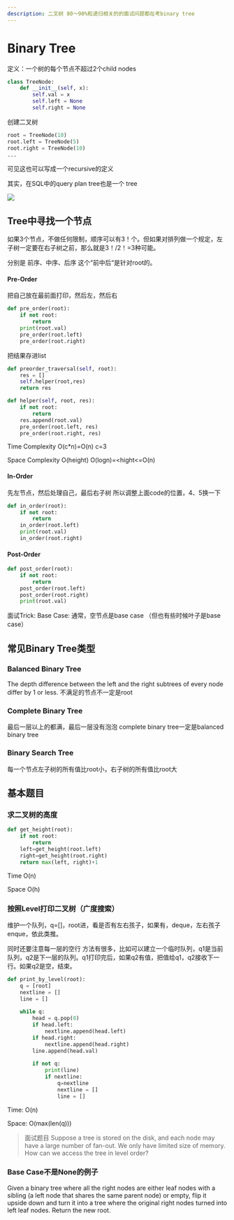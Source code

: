 ```yaml
---
description: 二叉树 80～90%和递归相关的的面试问题都在考binary tree
---
```


# Binary Tree

定义：一个树的每个节点不超过2个child nodes

```python
class TreeNode:
    def __init__(self, x):
        self.val = x
        self.left = None
        self.right = None 
```

创建二叉树

```python
root = TreeNode(10)
root.left = TreeNode(5)
root.right = TreeNode(10)
... 
```

可见这也可以写成一个recursive的定义

其实，在SQL中的query plan tree也是一个 tree

![](https://cdn.mathpix.com/snip/images/IlHeI6uzHNmS8ftC_Lqd8tzcYOjofFr7G_wzQDDzjF4.original.fullsize.png)

## Tree中寻找一个节点

如果3个节点，不做任何限制，顺序可以有3！个。但如果对排列做一个规定，左子树一定要在右子树之前，那么就是3！/2！=3种可能。

分别是 前序、中序、后序 这个“前中后“是针对root的。

#### Pre-Order 

把自己放在最前面打印，然后左，然后右

```python
def pre_order(root):
    if not root:
        return
    print(root.val)
    pre_order(root.left)
    pre_order(root.right)
```

把结果存进list

```python
def preorder_traversal(self, root):
    res = []
    self.helper(root,res)
    return res

def helper(self, root, res):
    if not root:
        return
    res.append(root.val)
    pre_order(root.left, res)
    pre_order(root.right, res)
```

Time Complexity O\(c\*n\)=O\(n\)    c=3

Space Complexity O\(height\)  O\(logn\)=&lt;hight&lt;=O\(n\)

#### In-Order

先左节点，然后处理自己，最后右子树 所以调整上面code的位置，4、5换一下

```python
def in_order(root):
    if not root:
        return
    in_order(root.left)
    print(root.val)
    in_order(root.right)
```

#### Post-Order

```python
def post_order(root):
    if not root:
        return
    post_order(root.left)
    post_order(root.right)
    print(root.val)
```

面试Trick: Base Case: 通常，空节点是base case （但也有些时候叶子是base case）



## 常见Binary Tree类型

### Balanced Binary Tree

The depth difference between the left and the right subtrees of every node differ by 1 or less. 不满足的节点不一定是root

### Complete Binary Tree

最后一层以上的都满，最后一层没有泡泡 complete binary tree一定是balanced binary tree 

### Binary Search Tree

每一个节点左子树的所有值比root小，右子树的所有值比root大



## 基本题目

### 求二叉树的高度

```python
def get_height(root):
    if not root:
        return
    left=get_height(root.left)
    right=get_height(root.right)
    return max(left, right)+1
```

Time O\(n\)

Space O\(h\)

### 按照Level打印二叉树（广度搜索）

维护一个队列，q=\[\]，root进，看是否有左右孩子，如果有，deque，左右孩子enque，依此类推。

同时还要注意每一层的空行 方法有很多，比如可以建立一个临时队列，q1是当前队列，q2是下一层的队列。q1打印完后，如果q2有值，把值给q1，q2接收下一行。如果q2是空，结束。

```python
def print_by_level(root):
    q = [root]
    nextline = []
    line = []
    
    while q:
        head = q.pop(0)
        if head.left:
            nextline.append(head.left)
        if head.right:
            nextline.append(head.right)
        line.append(head.val)
        
        if not q:
            print(line)
            if nextline:
                q=nextline
                nextline = []
                line = []
```

Time: O\(n\)

Space: O\(max\(len\(q\)\)\)

> 面试题目 Suppose a tree is stored on the disk, and each node may have a large number of fan-out. We only have limited size of memory. How can we access the tree in level order?

### Base Case不是None的例子

Given a binary tree where all the right nodes are either leaf nodes with a sibling \(a left node that shares the same parent node\) or empty, flip it upside down and turn it into a tree where the original right nodes turned into left leaf nodes. Return the new root. 



